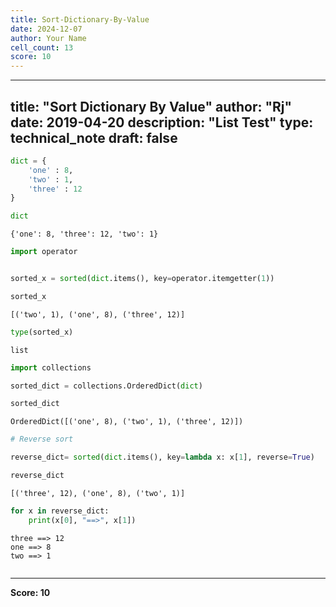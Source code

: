 ```yaml
---
title: Sort-Dictionary-By-Value
date: 2024-12-07
author: Your Name
cell_count: 13
score: 10
---
```


---
title: "Sort Dictionary By Value"
author: "Rj"
date: 2019-04-20
description: "List Test"
type: technical_note
draft: false
---

```python
dict = {
    'one' : 8,
    'two' : 1,
    'three' : 12
}
```


```python
dict
```




    {'one': 8, 'three': 12, 'two': 1}




```python
import operator


sorted_x = sorted(dict.items(), key=operator.itemgetter(1))
```


```python
sorted_x
```




    [('two', 1), ('one', 8), ('three', 12)]




```python
type(sorted_x)
```




    list




```python
import collections
```


```python
sorted_dict = collections.OrderedDict(dict)
```


```python
sorted_dict
```




    OrderedDict([('one', 8), ('two', 1), ('three', 12)])




```python
# Reverse sort

reverse_dict= sorted(dict.items(), key=lambda x: x[1], reverse=True)
```


```python
reverse_dict
```




    [('three', 12), ('one', 8), ('two', 1)]




```python
for x in reverse_dict:
    print(x[0], "==>", x[1])
```

    three ==> 12
    one ==> 8
    two ==> 1



```python

```


---
**Score: 10**